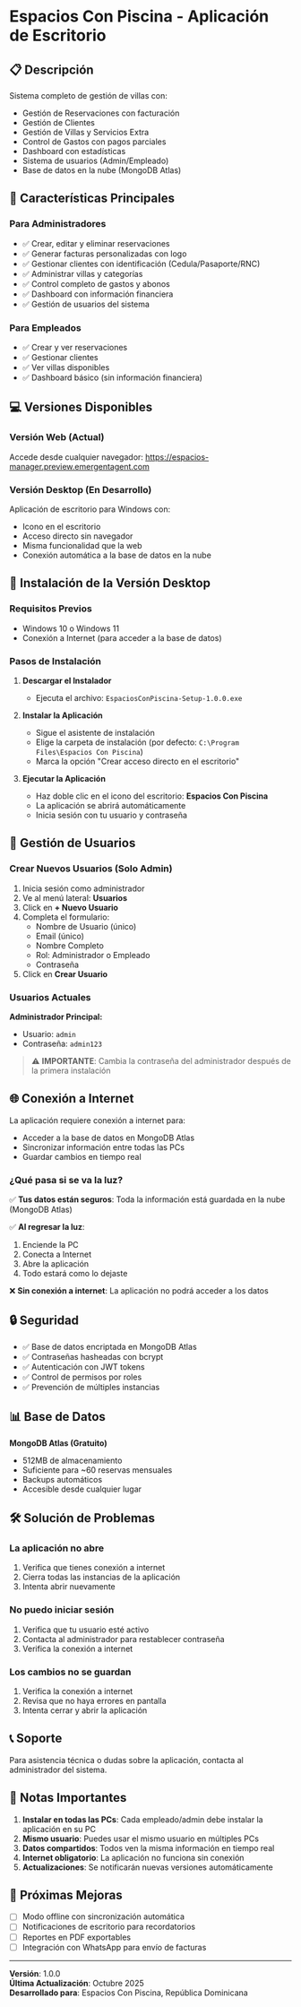 # Espacios Con Piscina - Aplicación de Escritorio

## 📋 Descripción

Sistema completo de gestión de villas con:
- Gestión de Reservaciones con facturación
- Gestión de Clientes
- Gestión de Villas y Servicios Extra
- Control de Gastos con pagos parciales
- Dashboard con estadísticas
- Sistema de usuarios (Admin/Empleado)
- Base de datos en la nube (MongoDB Atlas)

## 🚀 Características Principales

### Para Administradores
- ✅ Crear, editar y eliminar reservaciones
- ✅ Generar facturas personalizadas con logo
- ✅ Gestionar clientes con identificación (Cedula/Pasaporte/RNC)
- ✅ Administrar villas y categorías
- ✅ Control completo de gastos y abonos
- ✅ Dashboard con información financiera
- ✅ Gestión de usuarios del sistema

### Para Empleados
- ✅ Crear y ver reservaciones
- ✅ Gestionar clientes
- ✅ Ver villas disponibles
- ✅ Dashboard básico (sin información financiera)

## 💻 Versiones Disponibles

### Versión Web (Actual)
Accede desde cualquier navegador: https://espacios-manager.preview.emergentagent.com

### Versión Desktop (En Desarrollo)
Aplicación de escritorio para Windows con:
- Icono en el escritorio
- Acceso directo sin navegador
- Misma funcionalidad que la web
- Conexión automática a la base de datos en la nube

## 🔧 Instalación de la Versión Desktop

### Requisitos Previos
- Windows 10 o Windows 11
- Conexión a Internet (para acceder a la base de datos)

### Pasos de Instalación

1. **Descargar el Instalador**
   - Ejecuta el archivo: `EspaciosConPiscina-Setup-1.0.0.exe`

2. **Instalar la Aplicación**
   - Sigue el asistente de instalación
   - Elige la carpeta de instalación (por defecto: `C:\Program Files\Espacios Con Piscina`)
   - Marca la opción "Crear acceso directo en el escritorio"

3. **Ejecutar la Aplicación**
   - Haz doble clic en el icono del escritorio: **Espacios Con Piscina**
   - La aplicación se abrirá automáticamente
   - Inicia sesión con tu usuario y contraseña

## 👥 Gestión de Usuarios

### Crear Nuevos Usuarios (Solo Admin)

1. Inicia sesión como administrador
2. Ve al menú lateral: **Usuarios**
3. Click en **+ Nuevo Usuario**
4. Completa el formulario:
   - Nombre de Usuario (único)
   - Email (único)
   - Nombre Completo
   - Rol: Administrador o Empleado
   - Contraseña
5. Click en **Crear Usuario**

### Usuarios Actuales

**Administrador Principal:**
- Usuario: `admin`
- Contraseña: `admin123`

> ⚠️ **IMPORTANTE**: Cambia la contraseña del administrador después de la primera instalación

## 🌐 Conexión a Internet

La aplicación requiere conexión a internet para:
- Acceder a la base de datos en MongoDB Atlas
- Sincronizar información entre todas las PCs
- Guardar cambios en tiempo real

### ¿Qué pasa si se va la luz?

✅ **Tus datos están seguros**: Toda la información está guardada en la nube (MongoDB Atlas)

✅ **Al regresar la luz**: 
1. Enciende la PC
2. Conecta a Internet
3. Abre la aplicación
4. Todo estará como lo dejaste

❌ **Sin conexión a internet**: La aplicación no podrá acceder a los datos

## 🔒 Seguridad

- ✅ Base de datos encriptada en MongoDB Atlas
- ✅ Contraseñas hasheadas con bcrypt
- ✅ Autenticación con JWT tokens
- ✅ Control de permisos por roles
- ✅ Prevención de múltiples instancias

## 📊 Base de Datos

**MongoDB Atlas (Gratuito)**
- 512MB de almacenamiento
- Suficiente para ~60 reservas mensuales
- Backups automáticos
- Accesible desde cualquier lugar

## 🛠️ Solución de Problemas

### La aplicación no abre
1. Verifica que tienes conexión a internet
2. Cierra todas las instancias de la aplicación
3. Intenta abrir nuevamente

### No puedo iniciar sesión
1. Verifica que tu usuario esté activo
2. Contacta al administrador para restablecer contraseña
3. Verifica la conexión a internet

### Los cambios no se guardan
1. Verifica la conexión a internet
2. Revisa que no haya errores en pantalla
3. Intenta cerrar y abrir la aplicación

## 📞 Soporte

Para asistencia técnica o dudas sobre la aplicación, contacta al administrador del sistema.

## 📝 Notas Importantes

1. **Instalar en todas las PCs**: Cada empleado/admin debe instalar la aplicación en su PC
2. **Mismo usuario**: Puedes usar el mismo usuario en múltiples PCs
3. **Datos compartidos**: Todos ven la misma información en tiempo real
4. **Internet obligatorio**: La aplicación no funciona sin conexión
5. **Actualizaciones**: Se notificarán nuevas versiones automáticamente

## 🎯 Próximas Mejoras

- [ ] Modo offline con sincronización automática
- [ ] Notificaciones de escritorio para recordatorios
- [ ] Reportes en PDF exportables
- [ ] Integración con WhatsApp para envío de facturas

---

**Versión**: 1.0.0  
**Última Actualización**: Octubre 2025  
**Desarrollado para**: Espacios Con Piscina, República Dominicana
